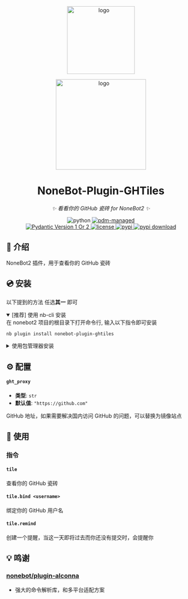 <div align="center">
  <a href="https://v2.nonebot.dev/store">
    <img src="https://raw.githubusercontent.com/A-kirami/nonebot-plugin-template/resources/nbp_logo.png" width="180" height="180" alt="logo">
  </a>
  <br>
  <p>
    <img src="https://raw.githubusercontent.com/A-kirami/nonebot-plugin-template/resources/NoneBotPlugin.svg" width="240" alt="logo">
  </p>
</div>

<div align="center">

# NoneBot-Plugin-GHTiles

_✨ 看看你的 GitHub 瓷砖 for NoneBot2 ✨_

<img src="https://img.shields.io/badge/python-3.8+-blue.svg" alt="python">
<a href="https://pdm.fming.dev">
  <img src="https://img.shields.io/badge/pdm-managed-blueviolet" alt="pdm-managed">
</a>

<br />

<a href="https://pydantic.dev">
  <img src="https://img.shields.io/endpoint?url=https://raw.githubusercontent.com/lgc-NB2Dev/readme/main/template/pyd-v1-or-v2.json" alt="Pydantic Version 1 Or 2" >
</a>
<a href="./LICENSE">
  <img src="https://img.shields.io/github/license/lipraty/nonebot-plugin-ghtiles.svg" alt="license">
</a>
<a href="https://pypi.python.org/pypi/nonebot-plugin-ghtiles">
  <img src="https://img.shields.io/pypi/v/nonebot-plugin-ghtiles.svg" alt="pypi">
</a>
<a href="https://pypi.python.org/pypi/nonebot-plugin-ghtiles">
  <img src="https://img.shields.io/pypi/dm/nonebot-plugin-ghtiles" alt="pypi download">
</a>

</div>

## 📖 介绍

NoneBot2 插件，用于查看你的 GitHub 瓷砖

## 💿 安装

以下提到的方法 任选**其一** 即可

<details open>
<summary>[推荐] 使用 nb-cli 安装</summary>
在 nonebot2 项目的根目录下打开命令行, 输入以下指令即可安装

```bash
nb plugin install nonebot-plugin-ghtiles
```

</details>

<details>
<summary>使用包管理器安装</summary>
在 nonebot2 项目的插件目录下, 打开命令行, 根据你使用的包管理器, 输入相应的安装命令

<details>
<summary>pip</summary>

```bash
pip install nonebot-plugin-ghtiles
```

</details>
<details>
<summary>pdm</summary>

```bash
pdm add nonebot-plugin-ghtiles
```

</details>
<details>
<summary>poetry</summary>

```bash
poetry add nonebot-plugin-ghtiles
```

</details>
<details>
<summary>conda</summary>

```bash
conda install nonebot-plugin-ghtiles
```

</details>

打开 nonebot2 项目根目录下的 `pyproject.toml` 文件, 在 `[tool.nonebot]` 部分的 `plugins` 项里追加写入

```toml
[tool.nonebot]
plugins = [
    # ...
    "nonebot_plugin_ghtiles"
]
```

</details>

## ⚙️ 配置

#### `ght_proxy`

- **类型**: `str`
- **默认值**: `"https://github.com"`

GitHub 地址，如果需要解决国内访问 GitHub 的问题，可以替换为镜像站点

## 🎉 使用

### 指令

#### `tile`

查看你的 GitHub 瓷砖

#### `tile.bind <username>`

绑定你的 GitHub 用户名

#### `tile.remind`

创建一个提醒，当这一天即将过去而你还没有提交时，会提醒你

## 💡 鸣谢

### [nonebot/plugin-alconna](https://github.com/nonebot/plugin-alconna)

- 强大的命令解析库，和多平台适配方案
